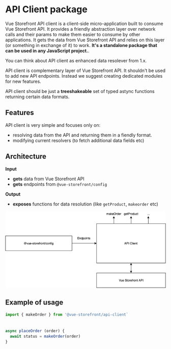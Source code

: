 # API Client package

Vue Storefront API client is a client-side micro-application built to consume Vue Storefront API. It provides a friendly abstraction layer over network calls and their params to make them easier to consume by other applications. It gets the data from Vue Storefront API and relies on this layer (or something in exchange of it) to work. **It's a standalone package that can be used in any JavaScript project.**.

You can think about API client as enhanced data resolever from 1.x. 

API client is complementary layer of Vue Storefront API. It shouldn't be used to add new API endpoints. Instead we suggest creating dedicated modules for new features.

API client should be just a **treeshakeable** set of typed astync functions returning certain data formats.

## Features

API client is very simple and focuses only on:
- resolving data from the API and returning them in a fiendly format.
- modifying current resolvers (to fetch additional data fields etc)


## Architecture


**Input**
- **gets** data from Vue Storefront API
- **gets** endpoints from `@vue-storefront/config`

**Output**
- **exposes** functions for data resolution (like `getProduct`, `makeorder` etc)

![Architecture](./assets/api-client.png)

## Example of usage

```js
import { makeOrder } from '@vue-storefront/api-client`


async placeOrder (order) {
  await status = makeOrder(order)
}
```

